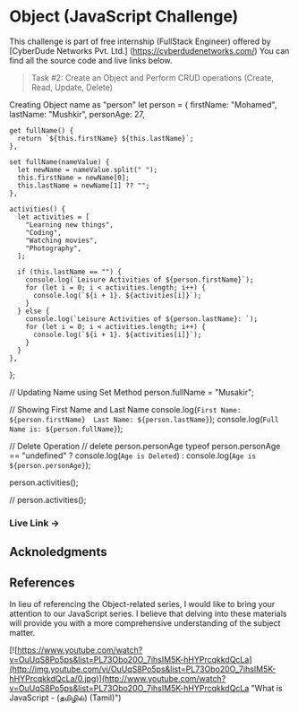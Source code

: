 # Object (JavaScript Challenge)

This challenge is part of free internship (FullStack Engineer) offered by [CyberDude Networks Pvt. Ltd.] (https://cyberdudenetworks.com/) You can find all the source code and live links below.


> Task #2: Create an Object and Perform CRUD operations (Create, Read, Update, Delete)
<!-- JavaScript Code -->
Creating Object name as "person"
let person = {
    firstName: "Mohamed",
    lastName: "Mushkir",
    personAge: 27,
  
  <!-- Getter method -->
    get fullName() {
      return `${this.firstName} ${this.lastName}`;
    },
  
  <!-- Setter method -->
    set fullName(nameValue) {
      let newName = nameValue.split(" ");
      this.firstName = newName[0];
      this.lastName = newName[1] ?? "";
    },
  
    activities() {
      let activities = [
        "Learning new things",
        "Coding",
        "Watching movies",
        "Photography",
      ];
  
      if (this.lastName == "") {
        console.log(`Leisure Activities of ${person.firstName}`);
        for (let i = 0; i < activities.length; i++) {
          console.log(`${i + 1}. ${activities[i]}`);
        }
      } else {
        console.log(`Leisure Activities of ${person.lastName}: `);
        for (let i = 0; i < activities.length; i++) {
          console.log(`${i + 1}. ${activities[i]}`);
        }
      }
    },
  };
  
  // Updating Name using Set Method
  person.fullName = "Musakir";
  
  // Showing First Name and Last Name
  console.log(`First Name: ${person.firstName} 
  Last Name: ${person.lastName}`);
  console.log(`Full Name is: ${person.fullName}`);
  
  // Delete Operation
  // delete person.personAge
  typeof person.personAge == "undefined" ? console.log(`Age is Deleted`) : console.log(`Age is ${person.personAge}`);
  
  person.activities();
  
  // person.activities();
  




### Live Link ->
<!-- Deploy and put the link -->

## Acknoledgments

## References
In lieu of referencing the Object-related series, I would like to bring your attention to our JavaScript series. I believe that delving into these materials will provide you with a more comprehensive understanding of the subject matter.

[![https://www.youtube.com/watch?v=OuUqS8Po5ps&list=PL73Obo20O_7ihsIM5K-hHYPrcqkkdQcLa](http://img.youtube.com/vi/OuUqS8Po5ps&list=PL73Obo20O_7ihsIM5K-hHYPrcqkkdQcLa/0.jpg)](http://www.youtube.com/watch?v=OuUqS8Po5ps&list=PL73Obo20O_7ihsIM5K-hHYPrcqkkdQcLa "What is JavaScript - (தமிழில்) (Tamil)")
